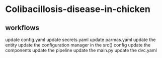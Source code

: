 # Colibacillosis-disease-in-chicken
## workflows
update config.yaml
update secrets.yaml
update parmas.yaml
update the entity
update the configuration manager in the src() config
update the components
update the pipeline
update the main.py
update the dvc.yaml